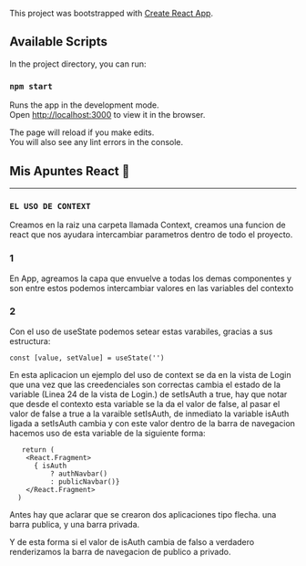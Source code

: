 This project was bootstrapped with [Create React App](https://github.com/facebook/create-react-app).

## Available Scripts

In the project directory, you can run:

### `npm start`

Runs the app in the development mode.<br />
Open [http://localhost:3000](http://localhost:3000) to view it in the browser.

The page will reload if you make edits.<br />
You will also see any lint errors in the console.



## Mis Apuntes React 🚀 
____________________________________________


### `EL USO DE CONTEXT`

Creamos en la raiz una carpeta llamada Context, creamos una funcion de react que nos ayudara intercambiar parametros dentro de todo el proyecto. 

### 1️
En App, agreamos la capa que envuelve a todas los demas componentes y son entre estos podemos intercambiar valores en las variables del contexto

### 2️
Con el uso de useState podemos setear estas varabiles, gracias a sus estructura:

```
const [value, setValue] = useState('')
```

En esta aplicacion un ejemplo del uso de context se da en la vista de Login que una vez que las creedenciales son correctas cambia el estado de la variable (Linea 24 de la vista de Login.) de setIsAuth a true, hay que notar que desde el contexto esta variable se la da el valor de false, al pasar el valor de false a true a la varaible setIsAuth, de inmediato la variable isAuth ligada a setIsAuth cambia y con este valor dentro de la barra de navegacion hacemos uso de esta variable de la siguiente forma: 
 
``` 
   return (
    <React.Fragment>
      { isAuth 
          ? authNavbar()
          : publicNavbar()}
    </React.Fragment>
  )
```
Antes hay que aclarar que se crearon dos aplicaciones tipo flecha. una barra publica, y una barra privada.

Y de esta forma si el valor de isAuth cambia de falso a verdadero renderizamos la barra de navegacion de publico a privado.


